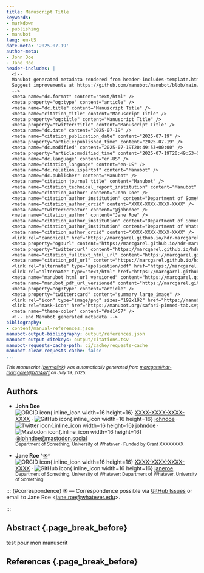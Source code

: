 ```yaml
---
title: Manuscript Title
keywords:
- markdown
- publishing
- manubot
lang: en-US
date-meta: '2025-07-19'
author-meta:
- John Doe
- Jane Roe
header-includes: |
  <!--
  Manubot generated metadata rendered from header-includes-template.html.
  Suggest improvements at https://github.com/manubot/manubot/blob/main/manubot/process/header-includes-template.html
  -->
  <meta name="dc.format" content="text/html" />
  <meta property="og:type" content="article" />
  <meta name="dc.title" content="Manuscript Title" />
  <meta name="citation_title" content="Manuscript Title" />
  <meta property="og:title" content="Manuscript Title" />
  <meta property="twitter:title" content="Manuscript Title" />
  <meta name="dc.date" content="2025-07-19" />
  <meta name="citation_publication_date" content="2025-07-19" />
  <meta property="article:published_time" content="2025-07-19" />
  <meta name="dc.modified" content="2025-07-19T20:49:53+00:00" />
  <meta property="article:modified_time" content="2025-07-19T20:49:53+00:00" />
  <meta name="dc.language" content="en-US" />
  <meta name="citation_language" content="en-US" />
  <meta name="dc.relation.ispartof" content="Manubot" />
  <meta name="dc.publisher" content="Manubot" />
  <meta name="citation_journal_title" content="Manubot" />
  <meta name="citation_technical_report_institution" content="Manubot" />
  <meta name="citation_author" content="John Doe" />
  <meta name="citation_author_institution" content="Department of Something, University of Whatever" />
  <meta name="citation_author_orcid" content="XXXX-XXXX-XXXX-XXXX" />
  <meta name="twitter:creator" content="@johndoe" />
  <meta name="citation_author" content="Jane Roe" />
  <meta name="citation_author_institution" content="Department of Something, University of Whatever" />
  <meta name="citation_author_institution" content="Department of Whatever, University of Something" />
  <meta name="citation_author_orcid" content="XXXX-XXXX-XXXX-XXXX" />
  <link rel="canonical" href="https://marcgarel.github.io/hdr-marcgarel/" />
  <meta property="og:url" content="https://marcgarel.github.io/hdr-marcgarel/" />
  <meta property="twitter:url" content="https://marcgarel.github.io/hdr-marcgarel/" />
  <meta name="citation_fulltext_html_url" content="https://marcgarel.github.io/hdr-marcgarel/" />
  <meta name="citation_pdf_url" content="https://marcgarel.github.io/hdr-marcgarel/manuscript.pdf" />
  <link rel="alternate" type="application/pdf" href="https://marcgarel.github.io/hdr-marcgarel/manuscript.pdf" />
  <link rel="alternate" type="text/html" href="https://marcgarel.github.io/hdr-marcgarel/v/b704a7f19cfd9dbdb8ff78824cf1e174ffacd835/" />
  <meta name="manubot_html_url_versioned" content="https://marcgarel.github.io/hdr-marcgarel/v/b704a7f19cfd9dbdb8ff78824cf1e174ffacd835/" />
  <meta name="manubot_pdf_url_versioned" content="https://marcgarel.github.io/hdr-marcgarel/v/b704a7f19cfd9dbdb8ff78824cf1e174ffacd835/manuscript.pdf" />
  <meta property="og:type" content="article" />
  <meta property="twitter:card" content="summary_large_image" />
  <link rel="icon" type="image/png" sizes="192x192" href="https://manubot.org/favicon-192x192.png" />
  <link rel="mask-icon" href="https://manubot.org/safari-pinned-tab.svg" color="#ad1457" />
  <meta name="theme-color" content="#ad1457" />
  <!-- end Manubot generated metadata -->
bibliography:
- content/manual-references.json
manubot-output-bibliography: output/references.json
manubot-output-citekeys: output/citations.tsv
manubot-requests-cache-path: ci/cache/requests-cache
manubot-clear-requests-cache: false
...
```







<small><em>
This manuscript
([permalink](https://marcgarel.github.io/hdr-marcgarel/v/b704a7f19cfd9dbdb8ff78824cf1e174ffacd835/))
was automatically generated
from [marcgarel/hdr-marcgarel@b704a7f](https://github.com/marcgarel/hdr-marcgarel/tree/b704a7f19cfd9dbdb8ff78824cf1e174ffacd835)
on July 19, 2025.
</em></small>



## Authors



+ **John Doe**
  <br>
    ![ORCID icon](images/orcid.svg){.inline_icon width=16 height=16}
    [XXXX-XXXX-XXXX-XXXX](https://orcid.org/XXXX-XXXX-XXXX-XXXX)
    · ![GitHub icon](images/github.svg){.inline_icon width=16 height=16}
    [johndoe](https://github.com/johndoe)
    · ![Twitter icon](images/twitter.svg){.inline_icon width=16 height=16}
    [johndoe](https://twitter.com/johndoe)
    · ![Mastodon icon](images/mastodon.svg){.inline_icon width=16 height=16}
    [\@johndoe@mastodon.social](https://mastodon.social/@johndoe)
    <br>
  <small>
     Department of Something, University of Whatever
     · Funded by Grant XXXXXXXX
  </small>

+ **Jane Roe**
  ^[✉](#correspondence)^<br>
    ![ORCID icon](images/orcid.svg){.inline_icon width=16 height=16}
    [XXXX-XXXX-XXXX-XXXX](https://orcid.org/XXXX-XXXX-XXXX-XXXX)
    · ![GitHub icon](images/github.svg){.inline_icon width=16 height=16}
    [janeroe](https://github.com/janeroe)
    <br>
  <small>
     Department of Something, University of Whatever; Department of Whatever, University of Something
  </small>


::: {#correspondence}
✉ — Correspondence possible via [GitHub Issues](https://github.com/marcgarel/hdr-marcgarel/issues)
or email to
Jane Roe \<jane.roe@whatever.edu\>.


:::


## Abstract {.page_break_before}

test pour mon manuscrit 


## References {.page_break_before}

<!-- Explicitly insert bibliography here -->
<div id="refs"></div>

